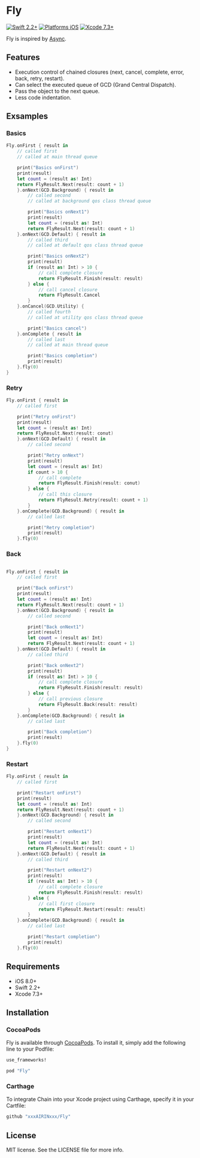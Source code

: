 # Fly

[![Swift 2.2+](https://img.shields.io/badge/Swift-2.2-orange.svg?style=flat)](https://developer.apple.com/swift/)
[![Platforms iOS](https://img.shields.io/badge/Platforms-iOS-lightgray.svg?style=flat)](https://developer.apple.com/swift/)
[![Xcode 7.3+](https://img.shields.io/badge/Xcode-7.3+-blue.svg?style=flat)](https://developer.apple.com/swift/)

Fly is inspired by [Async](https://github.com/duemunk/Async).

## Features

- Execution control of chained closures (next, cancel, complete, error, back, retry, restart).
- Can select the executed queue of GCD (Grand Central Dispatch).
- Pass the object to the next queue.
- Less code indentation.

## Exsamples

### Basics

```swift
Fly.onFirst { result in
    // called first
    // called at main thread queue

    print("Basics onFirst")
    print(result)
    let count = (result as! Int)
    return FlyResult.Next(result: count + 1)
    }.onNext(GCD.Background) { result in
        // called second
        // called at background qos class thread queue

        print("Basics onNext1")
        print(result)
        let count = (result as! Int)
        return FlyResult.Next(result: count + 1)
    }.onNext(GCD.Default) { result in
        // called third
        // called at default qos class thread queue

        print("Basics onNext2")
        print(result)
        if (result as! Int) > 10 {
            // call complete closure
            return FlyResult.Finish(result: result)
        } else {
            // call cancel closure
            return FlyResult.Cancel
        }
    }.onCancel(GCD.Utility) {
        // called fourth
        // called at utility qos class thread queue

        print("Basics cancel")
    }.onComplete { result in
        // called last
        // called at main thread queue

        print("Basics completion")
        print(result)
    }.fly(0)
}
```

### Retry

```swift
Fly.onFirst { result in
    // called first

    print("Retry onFirst")
    print(result)
    let count = (result as! Int)
    return FlyResult.Next(result: conut)
    }.onNext(GCD.Default) { result in
        // called second

        print("Retry onNext")
        print(result)
        let count = (result as! Int)
        if count > 10 {
            // call complete
            return FlyResult.Finish(result: conut)
        } else {
            // call this closure
            return FlyResult.Retry(result: count + 1)
        }
    }.onComplete(GCD.Background) { result in
        // called last

        print("Retry completion")
        print(result)
    }.fly(0)
```

### Back

```swift

Fly.onFirst { result in
    // called first

    print("Back onFirst")
    print(result)
    let count = (result as! Int)
    return FlyResult.Next(result: count + 1)
    }.onNext(GCD.Background) { result in
        // called second

        print("Back onNext1")
        print(result)
        let count = (result as! Int)
        return FlyResult.Next(result: count + 1)
    }.onNext(GCD.Default) { result in
        // called third

        print("Back onNext2")
        print(result)
        if (result as! Int) > 10 {
            // call complete closure
            return FlyResult.Finish(result: result)
        } else {
            // call previous closure
            return FlyResult.Back(result: result)
        }
    }.onComplete(GCD.Background) { result in
        // called last

        print("Back completion")
        print(result)
    }.fly(0)
}
```

### Restart

```swift
Fly.onFirst { result in
    // called first

    print("Restart onFirst")
    print(result)
    let count = (result as! Int)
    return FlyResult.Next(result: count + 1)
    }.onNext(GCD.Background) { result in
        // called second

        print("Restart onNext1")
        print(result)
        let count = (result as! Int)
        return FlyResult.Next(result: count + 1)
    }.onNext(GCD.Default) { result in
        // called third

        print("Restart onNext2")
        print(result)
        if (result as! Int) > 10 {
            // call complete closure
            return FlyResult.Finish(result: result)
        } else {
            // call first closure
            return FlyResult.Restart(result: result)
        }
    }.onComplete(GCD.Background) { result in
        // called last

        print("Restart completion")
        print(result)
    }.fly(0)
```

## Requirements

* iOS 8.0+
* Swift 2.2+
* Xcode 7.3+

## Installation

### CocoaPods

Fly is available through [CocoaPods](http://cocoapods.org). To install
it, simply add the following line to your Podfile:

```ruby
use_frameworks!

pod "Fly"
```

### Carthage

To integrate Chain into your Xcode project using Carthage, specify it in your Cartfile:

```ruby
github "xxxAIRINxxx/Fly"
```

## License

MIT license. See the LICENSE file for more info.
